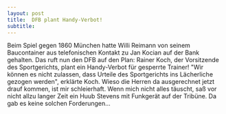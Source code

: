 ```yaml
---
layout: post
title:  DFB plant Handy-Verbot!
subtitle:  
---
```


Beim Spiel gegen 1860 München hatte Willi Reimann von seinem Baucontainer aus telefonischen Kontakt zu Jan Kocian auf der Bank gehalten. Das ruft nun den DFB auf den Plan: Rainer Koch, der Vorsitzende des Sportgerichts, plant ein Handy-Verbot für gesperrte Trainer! "Wir können es nicht zulassen, dass Urteile des Sportgerichts ins Lächerliche gezogen werden", erklärte Koch. Wieso die Herren da ausgerechnet jetzt drauf kommen, ist mir schleierhaft. Wenn mich nicht alles täuscht, saß vor nicht allzu langer Zeit ein Huub Stevens mit Funkgerät auf der Tribüne. Da gab es keine solchen Forderungen...


